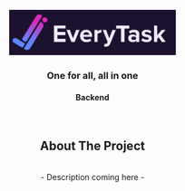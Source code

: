 <!-- PROJECT LOGO -->
<br />
<div align="center">
  <img src="git_images/logo.png" alt="Logo" height="80">

  <h3 align="center">One for all, all in one</h3>
  <h4 align="center">Backend</h4>
  <br />
  
  ## About The Project
  
  <p align="center">
    <br />
    - Description coming here -
  </p>
</div>

